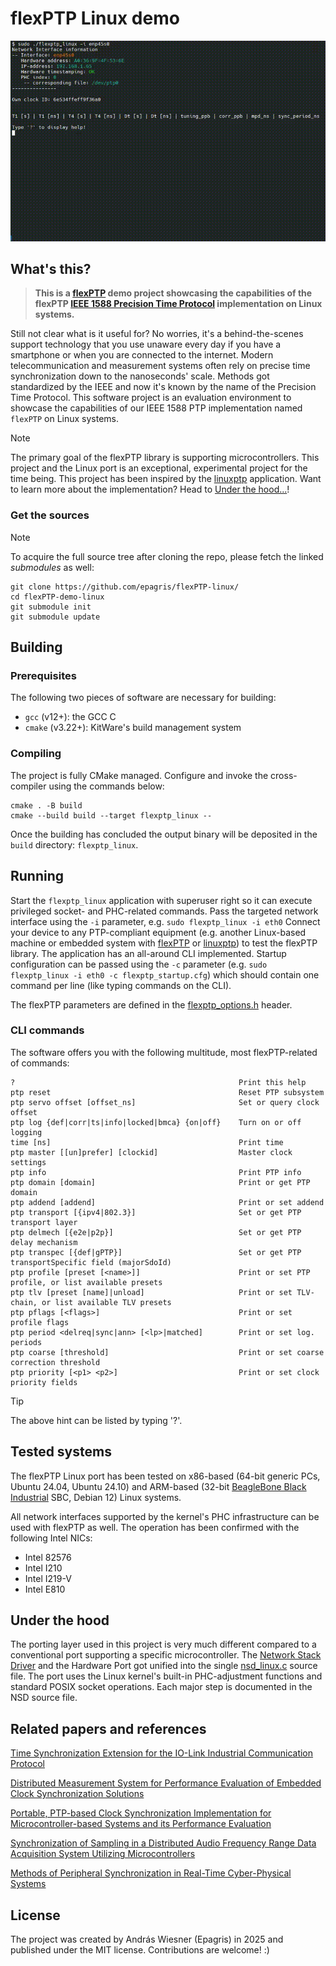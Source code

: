 # flexPTP Linux demo

![flexPTP CLI](flexPTP_Linux.gif)

## What's this?

> **This is a [flexPTP](https://github.com/epagris/flexPTP) demo project showcasing the capabilities of the flexPTP [IEEE 1588 Precision Time Protocol](https://ieeexplore.ieee.org/document/9120376) implementation on Linux systems.**

Still not clear what is it useful for? No worries, it's a behind-the-scenes support technology that you use unaware every day if you have a smartphone or when you are connected to the internet. Modern telecommunication and measurement systems often rely on precise time synchronization down to the nanoseconds' scale. Methods got standardized by the IEEE and now it's known by the name of the Precision Time Protocol. This software project is an evaluation environment to showcase the capabilities of our IEEE 1588 PTP implementation named `flexPTP` on Linux systems.

> [!NOTE]
> The primary goal of the flexPTP library is supporting microcontrollers. This project and the Linux port is an exceptional, experimental project for the time being. This project has been inspired by the [linuxptp](https://github.com/richardcochran/linuxptp) application. Want to learn more about the implementation? Head to [Under the hood...](#under-the-hood)!

### Get the sources

> [!NOTE]
> To acquire the full source tree after cloning the repo, please fetch the linked *submodules* as well:

```
git clone https://github.com/epagris/flexPTP-linux/
cd flexPTP-demo-linux
git submodule init
git submodule update
```

## Building

### Prerequisites

The following two pieces of software are necessary for building:
- `gcc` (v12+): the GCC C
- `cmake` (v3.22+): KitWare's build management system

### Compiling

The project is fully CMake managed. Configure and invoke the cross-compiler using the commands below:

```
cmake . -B build
cmake --build build --target flexptp_linux --
```
Once the building has concluded the output binary will be deposited in the `build` directory: `flexptp_linux`.

## Running

Start the `flexptp_linux` application with superuser right so it can execute privileged socket- and PHC-related commands. Pass the targeted network interface using the `-i` parameter, e.g. `sudo flexptp_linux -i eth0`
Connect your device to any PTP-compliant equipment (e.g. another Linux-based machine or embedded system with [flexPTP](https://github.com/epagris/flexPTP) or [linuxptp](https://github.com/richardcochran/linuxptp)) to test the flexPTP library. The application has an all-around CLI implemented. Startup configuration can be passed using the `-c` parameter (e.g. `sudo flexptp_linux -i eth0 -c flexptp_startup.cfg`) which should contain one command per line (like typing commands on the CLI).

The flexPTP parameters are defined in the [flexptp_options.h](Inc/flexptp_options.h) header.

### CLI commands

The software offers you with the following multitude, most flexPTP-related of commands:

```
?                                                  Print this help
ptp reset                                          Reset PTP subsystem
ptp servo offset [offset_ns]                       Set or query clock offset
ptp log {def|corr|ts|info|locked|bmca} {on|off}    Turn on or off logging
time [ns]                                          Print time
ptp master [[un]prefer] [clockid]                  Master clock settings
ptp info                                           Print PTP info
ptp domain [domain]                                Print or get PTP domain
ptp addend [addend]                                Print or set addend
ptp transport [{ipv4|802.3}]                       Set or get PTP transport layer
ptp delmech [{e2e|p2p}]                            Set or get PTP delay mechanism
ptp transpec [{def|gPTP}]                          Set or get PTP transportSpecific field (majorSdoId)
ptp profile [preset [<name>]]                      Print or set PTP profile, or list available presets
ptp tlv [preset [name]|unload]                     Print or set TLV-chain, or list available TLV presets
ptp pflags [<flags>]                               Print or set profile flags
ptp period <delreq|sync|ann> [<lp>|matched]        Print or set log. periods
ptp coarse [threshold]                             Print or set coarse correction threshold
ptp priority [<p1> <p2>]                           Print or set clock priority fields
```

> [!TIP]
> The above hint can be listed by typing '?'.

## Tested systems

The flexPTP Linux port has been tested on x86-based (64-bit generic PCs, Ubuntu 24.04, Ubuntu 24.10) and ARM-based (32-bit [BeagleBone Black Industrial](https://www.beagleboard.org/boards/beaglebone-black-industrial) SBC, Debian 12) Linux systems.

All network interfaces supported by the kernel's PHC infrastructure can be used with flexPTP as well. The operation has been confirmed with the following Intel NICs:

- Intel 82576
- Intel I210
- Intel I219-V
- Intel E810

## Under the hood

The porting layer used in this project is very much different compared to a conventional port supporting a specific  microcontroller. The [Network Stack Driver](https://epagris.github.io/flexPTP/porting.html#network-stack-driver) and the Hardware Port got unified into the single [nsd_linux.c](https://github.com/epagris/flexPTP/blob/master/src/flexptp/port/example_netstack_drivers/nsd_linux.c) source file. The port uses the Linux kernel's built-in PHC-adjustment functions and standard POSIX socket operations. Each major step is documented in the NSD source file.


## Related papers and references

[Time Synchronization Extension for the IO-Link Industrial Communication Protocol](https://ieeexplore.ieee.org/document/10747727)

[Distributed Measurement System for Performance Evaluation of Embedded Clock Synchronization Solutions](https://ieeexplore.ieee.org/document/9805958/)

[Portable, PTP-based Clock Synchronization Implementation for Microcontroller-based Systems and its Performance Evaluation](https://ieeexplore.ieee.org/document/9615250)

[Synchronization of Sampling in a Distributed Audio Frequency Range Data Acquisition System Utilizing Microcontrollers](https://ieeexplore.ieee.org/document/9918455/)

[Methods of Peripheral Synchronization in Real-Time Cyber-Physical Systems](https://ieeexplore.ieee.org/document/10178979/)


## License

The project was created by András Wiesner (Epagris) in 2025 and published under the MIT license. Contributions are welcome! :)



